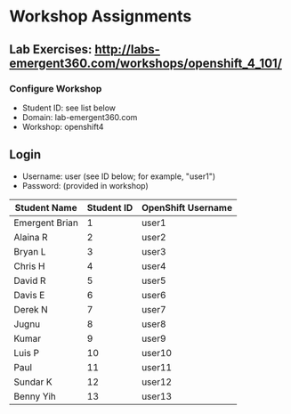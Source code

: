 # Workshop Assignments
## Lab Exercises: http://labs-emergent360.com/workshops/openshift_4_101/
### Configure Workshop
- Student ID: see list below
- Domain: lab-emergent360.com
- Workshop: openshift4

## Login
- Username: user<id> (see ID below; for example, "user1")
- Password: (provided in workshop)

| Student Name | Student ID | OpenShift Username | 
|------------ | ---------------| ---------------|
|	Emergent Brian	|	1	|	user1	|
|	Alaina R	|	2	|	user2	|
|	Bryan L |	3	|	user3	|
|	Chris H  |	4	|	user4	|
| David R  |	5	|	user5	|
|	Davis E |	6	|	user6	|
|	Derek N  |	7	|	user7	|
|	Jugnu  |	8	|	user8	|
| Kumar  |	9	|	user9	|
|	Luis P  |	10	|	user10	|
|	Paul |	11	|	user11	|
| Sundar K | 12 | user12 |
| Benny Yih| 13 | user13 |  


  
  
  
